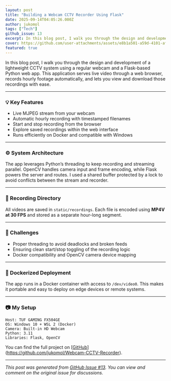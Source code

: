 ```yaml
---
layout: post
title: "Building a Webcam CCTV Recorder Using Flask"
date: 2025-09-14T04:05:26.000Z
author: jukomol
tags: ["Tech"]
github_issue: 13
excerpt: In this blog post, I walk you through the design and development of a lightweight CCTV system using a regular webcam and a Flask-based Python web app.
cover: https://github.com/user-attachments/assets/e8b1a501-a59d-4101-af9b-17a98db7191e
featured: true
---
```


In this blog post, I walk you through the design and development of a lightweight CCTV system using a regular webcam and a Flask-based Python web app. This application serves live video through a web browser, records hourly footage automatically, and lets you view and download those recordings with ease.

---

### 💡 Key Features

* Live MJPEG stream from your webcam
* Automatic hourly recording with timestamped filenames
* Start and stop recording from the browser
* Explore saved recordings within the web interface
* Runs efficiently on Docker and compatible with Windows

---

### ⚙️ System Architecture

The app leverages Python’s threading to keep recording and streaming parallel. OpenCV handles camera input and frame encoding, while Flask powers the server and routes. I used a shared buffer protected by a lock to avoid conflicts between the stream and recorder.

---

### 📁 Recording Directory

All videos are saved in `static/recordings`. Each file is encoded using **MP4V at 30 FPS** and stored as a separate hour-long segment.

---

### 🧪 Challenges

* Proper threading to avoid deadlocks and broken feeds
* Ensuring clean start/stop toggling of the recording logic
* Docker compatibility and OpenCV camera device mapping

---

### 🚀 Dockerized Deployment

The app runs in a Docker container with access to `/dev/video0`. This makes it portable and easy to deploy on edge devices or remote systems.

---

### 📷 My Setup

```
Host: TUF GAMING FX504GE
OS: Windows 10 + WSL 2 (Docker)
Camera: Built-in HD Webcam
Python: 3.11
Libraries: Flask, OpenCV
```

You can find the full project on [[GitHub](https://github.com/jukomol/Webcam-CCTV-Recorder)](https://github.com/jukomol/Webcam-CCTV-Recorder).

---

*This post was generated from [GitHub Issue #13](https://github.com/jukomol/blogs/issues/13). You can view and comment on the original issue for discussions.*
